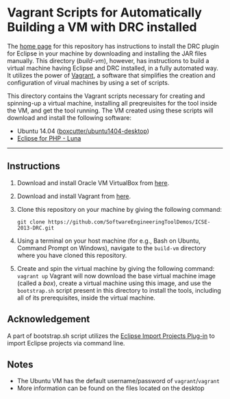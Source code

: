 # Vagrant Scripts for Automatically Building a VM with DRC installed

The [home page](https://github.com/SoftwareEngineeringToolDemos/ICSE-2013-DRC) for this repository has instructions to install the DRC plugin for Eclipse in your machine by downloading and installing the JAR files manually. This directory (_build-vm_), however, has instructions to build a virtual machine having Eclipse and DRC installed, in a fully automated way. It utilizes the power of [Vagrant](https://www.vagrantup.com/), a software that simplifies the creation and configuration of virual machines by using a set of scripts.

This directory contains the Vagrant scripts necessary for creating and spinning-up a virtual machine, installing all preqreuisites for the tool inside the VM, and get the tool running. The VM created using these scripts will download and install the following software:
- Ubuntu 14.04 ([boxcutter/ubuntu1404-desktop](https://atlas.hashicorp.com/box-cutter/boxes/ubuntu1404-desktop))
- [Eclipse for PHP - Luna](https://eclipse.org/downloads/packages/eclipse-php-developers/lunasr2)

---

## Instructions

1. Download and install Oracle VM VirtualBox from [here](https://www.virtualbox.org/).
2. Download and install Vagrant from [here](https://www.vagrantup.com/).
3. Clone this repository on your machine by giving the following command:

	`git clone https://github.com/SoftwareEngineeringToolDemos/ICSE-2013-DRC.git`

4. Using a terminal on your host machine (for e.g., Bash on Ubuntu, Command Prompt on Windows), navigate to the `build-vm` directory where you have cloned this repository.
5. Create and spin the virtual machine by giving the following command:
`vagrant up`
Vagrant will now download the base virtual machine image (called a _box_), create a virtual machine using this image, and use the `bootstrap.sh` script present in this directory to install the tools, including all of its prerequisites, inside the virtual machine.

## Acknowledgement
A part of bootstrap.sh script utilizes the [Eclipse Import Projects Plug-in](https://github.com/seeq12/eclipse-import-projects-plugin) to import Eclipse projects via command line.


## Notes
- The Ubuntu VM has the default username/password of `vagrant`/`vagrant`
- More information can be found on the files located on the desktop
